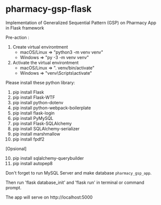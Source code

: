 # pharmacy-gsp-flask
Implementation of Generalized Sequential Pattern (GSP) on Pharmacy App in Flask framework

Pre-action :
1. Create virtual environtment
	- macOS/Linux => "python3 -m venv venv"
	- Windows => "py -3 -m venv venv"
2. Activate the virtual environtment
	- macOS/Linux => ". venv/bin/activate"
	- Windows => "venv\Scripts\activate"

Please install these python library:

 1. pip install Flask
 2. pip install Flask-WTF
 3. pip install python-dotenv
 4. pip install python-webpack-boilerplate
10. pip install flask-login
 5. pip install PyMySQL
 6. pip install Flask-SQLAlchemy
 7. pip install SQLAlchemy-serializer
 8. pip install marshmallow
 9. pip install fpdf2

[Opsional]

10. pip install sqlalchemy-querybuilder
11. pip install autopep8

Don't forget to run MySQL Server and make database `pharmacy_gsp_app`.

Then run 'flask database_init' and 'flask run' in terminal or command prompt.

The app will serve on http://localhost:5000